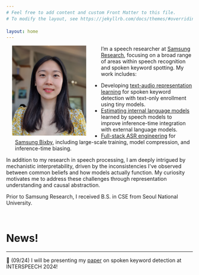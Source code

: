 ```yaml
---
# Feel free to add content and custom Front Matter to this file.
# To modify the layout, see https://jekyllrb.com/docs/themes/#overriding-theme-defaults

layout: home
---
```


<img align="left" src="assets/portrait.jpg" width="200px" style="margin-left:16px; margin-right:40px">

I’m a speech researcher at [Samsung Research](https://research.samsung.com), focusing on a broad range of areas within speech recognition and spoken keyword spotting. My work includes:

* Developing [text-audio representation learning](https://arxiv.org/abs/2406.07923) for spoken keyword detection with text-only enrollment using tiny models.
* [Estimating internal language models](https://www.isca-archive.org/interspeech_2023/lee23b_interspeech.html) learned by speech models  to improve inference-time integration with external language models.
* [Full-stack ASR engineering](https://ieeexplore.ieee.org/document/10023291) for [Samsung Bixby](https://www.samsung.com/us/apps/bixby/bixby-user-guide/), including large-scale training, model compression, and inference-time biasing.

In addition to my research in speech processing, I am deeply intrigued by mechanistic interpretability, driven by the inconsistencies I've observed between common beliefs and how models actually function. My curiosity motivates me to address these challenges through representation understanding and causal abstraction.

Prior to Samsung Research, I received B.S. in CSE from Seoul National University.

<br clear="left">


# News!
---
:loudspeaker: (09/24) I will be presenting my [paper](https://arxiv.org/abs/2406.07923) on spoken keyword detection at INTERSPEECH 2024!
